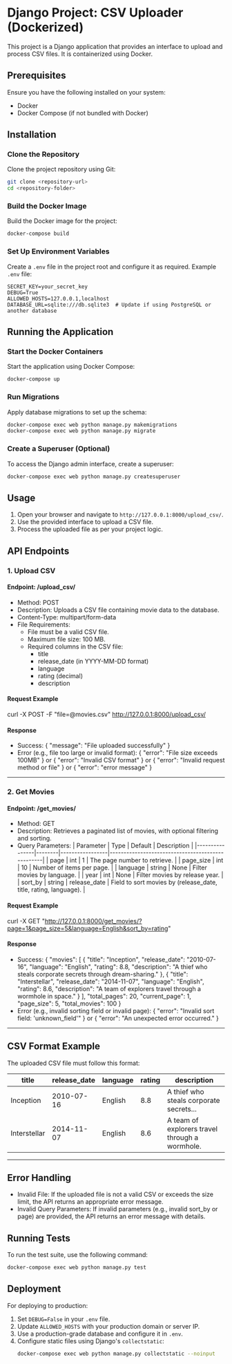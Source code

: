 
# Django Project: CSV Uploader (Dockerized)

This project is a Django application that provides an interface to upload and process CSV files. It is containerized using Docker.

## Prerequisites

Ensure you have the following installed on your system:

- Docker
- Docker Compose (if not bundled with Docker)

## Installation

### Clone the Repository
Clone the project repository using Git:
```bash
git clone <repository-url>
cd <repository-folder>
```

### Build the Docker Image
Build the Docker image for the project:
```bash
docker-compose build
```

### Set Up Environment Variables
Create a `.env` file in the project root and configure it as required. Example `.env` file:
```
SECRET_KEY=your_secret_key
DEBUG=True
ALLOWED_HOSTS=127.0.0.1,localhost
DATABASE_URL=sqlite:///db.sqlite3  # Update if using PostgreSQL or another database
```

## Running the Application

### Start the Docker Containers
Start the application using Docker Compose:
```bash
docker-compose up
```

### Run Migrations
Apply database migrations to set up the schema:
```bash
docker-compose exec web python manage.py makemigrations
docker-compose exec web python manage.py migrate
```

### Create a Superuser (Optional)
To access the Django admin interface, create a superuser:
```bash
docker-compose exec web python manage.py createsuperuser
```

## Usage

1. Open your browser and navigate to `http://127.0.0.1:8000/upload_csv/`.
2. Use the provided interface to upload a CSV file.
3. Process the uploaded file as per your project logic.

## API Endpoints

### 1. Upload CSV
#### Endpoint: /upload_csv/

- Method: POST
- Description: Uploads a CSV file containing movie data to the database.
- Content-Type: multipart/form-data
- File Requirements:
  - File must be a valid CSV file.
  - Maximum file size: 100 MB.
  - Required columns in the CSV file:
    - title
    - release_date (in YYYY-MM-DD format)
    - language
    - rating (decimal)
    - description

#### Request Example
curl -X POST -F "file=@movies.csv" http://127.0.0.1:8000/upload_csv/

#### Response
- Success:
  {
      "message": "File uploaded successfully"
  }
- Error (e.g., file too large or invalid format):
  {
      "error": "File size exceeds 100MB"
  }
  or
  {
      "error": "Invalid CSV format"
  }
 or
  {
      "error": "Invalid request method or file"
  }
 or
  {
      "error": "error message"
  }


---

### 2. Get Movies
#### Endpoint: /get_movies/

- Method: GET
- Description: Retrieves a paginated list of movies, with optional filtering and sorting.
- Query Parameters:
  | Parameter      | Type   | Default         | Description                                      |
  |----------------|--------|-----------------|--------------------------------------------------|
  | page           | int    | 1               | The page number to retrieve.                    |
  | page_size      | int    | 10              | Number of items per page.                       |
  | language       | string | None            | Filter movies by language.                      |
  | year           | int    | None            | Filter movies by release year.                  |
  | sort_by        | string | release_date    | Field to sort movies by (release_date, title, rating, language). |

#### Request Example
curl -X GET "http://127.0.0.1:8000/get_movies/?page=1&page_size=5&language=English&sort_by=rating"

#### Response
- Success:
  {
      "movies": [
          {
              "title": "Inception",
              "release_date": "2010-07-16",
              "language": "English",
              "rating": 8.8,
              "description": "A thief who steals corporate secrets through dream-sharing."
          },
          {
              "title": "Interstellar",
              "release_date": "2014-11-07",
              "language": "English",
              "rating": 8.6,
              "description": "A team of explorers travel through a wormhole in space."
          }
      ],
      "total_pages": 20,
      "current_page": 1,
      "page_size": 5,
      "total_movies": 100
  }
- Error (e.g., invalid sorting field or invalid page):
  {
      "error": "Invalid sort field: 'unknown_field'"
  }
  or
  {
      "error": "An unexpected error occurred."
  }

---

## CSV Format Example

The uploaded CSV file must follow this format:

| title          | release_date | language | rating | description                                      |
|-----------------|--------------|----------|--------|-------------------------------------------------|
| Inception      | 2010-07-16   | English  | 8.8    | A thief who steals corporate secrets...         |
| Interstellar   | 2014-11-07   | English  | 8.6    | A team of explorers travel through a wormhole.  |

---

## Error Handling

- Invalid File: If the uploaded file is not a valid CSV or exceeds the size limit, the API returns an appropriate error message.
- Invalid Query Parameters: If invalid parameters (e.g., invalid sort_by or page) are provided, the API returns an error message with details.


## Running Tests

To run the test suite, use the following command:
```bash
docker-compose exec web python manage.py test
```

## Deployment

For deploying to production:

1. Set `DEBUG=False` in your `.env` file.
2. Update `ALLOWED_HOSTS` with your production domain or server IP.
3. Use a production-grade database and configure it in `.env`.
4. Configure static files using Django's `collectstatic`:
   ```bash
   docker-compose exec web python manage.py collectstatic --noinput
   ```

